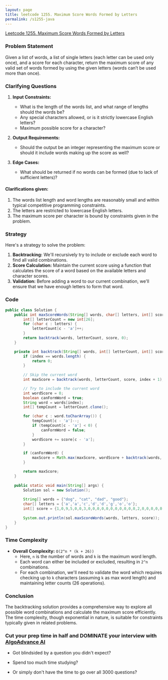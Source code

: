```yaml
---
layout: page
title: leetcode 1255. Maximum Score Words Formed by Letters
permalink: /s1255-java
---
```

[Leetcode 1255. Maximum Score Words Formed by Letters](https://algoadvance.github.io/algoadvance/l1255)
### Problem Statement
Given a list of words, a list of single letters (each letter can be used only once), and a score for each character, return the maximum score of any valid set of words formed by using the given letters (words can’t be used more than once).

### Clarifying Questions
1. **Input Constraints:**
   - What is the length of the words list, and what range of lengths should the words be?
   - Any special characters allowed, or is it strictly lowercase English letters?
   - Maximum possible score for a character?

2. **Output Requirements:**
   - Should the output be an integer representing the maximum score or should it include words making up the score as well?

3. **Edge Cases:**
   - What should be returned if no words can be formed (due to lack of sufficient letters)?

#### Clarifications given:
1. The words list length and word lengths are reasonably small and within typical competitive programming constraints.
2. The letters are restricted to lowercase English letters.
3. The maximum score per character is bound by constraints given in the problem.

### Strategy
Here's a strategy to solve the problem:
1. **Backtracking:** We'll recursively try to include or exclude each word to find all valid combinations.
2. **Score Calculation:** Maintain the current score using a function that calculates the score of a word based on the available letters and character scores.
3. **Validation:** Before adding a word to our current combination, we'll ensure that we have enough letters to form that word.

### Code

```java
public class Solution {
    public int maxScoreWords(String[] words, char[] letters, int[] score) {
        int[] letterCount = new int[26];
        for (char c : letters) {
            letterCount[c - 'a']++;
        }
        return backtrack(words, letterCount, score, 0);
    }

    private int backtrack(String[] words, int[] letterCount, int[] score, int index) {
        if (index == words.length) {
            return 0;
        }
        
        // Skip the current word
        int maxScore = backtrack(words, letterCount, score, index + 1);

        // Try to include the current word
        int wordScore = 0;
        boolean canFormWord = true;
        String word = words[index];
        int[] tempCount = letterCount.clone();

        for (char c : word.toCharArray()) {
            tempCount[c - 'a']--;
            if (tempCount[c - 'a'] < 0) {
                canFormWord = false;
            }
            wordScore += score[c - 'a'];
        }

        if (canFormWord) {
            maxScore = Math.max(maxScore, wordScore + backtrack(words, tempCount, score, index + 1));
        }

        return maxScore;
    }
    
    public static void main(String[] args) {
        Solution sol = new Solution();
        
        String[] words = {"dog", "cat", "dad", "good"};
        char[] letters = {'a','a','c','d','d','g','o','o'};
        int[] score = {1,0,9,5,0,0,3,0,0,0,0,0,0,0,0,0,0,0,2,0,0,0,0,0,0,0};
        
        System.out.println(sol.maxScoreWords(words, letters, score));  // Output: expected max score
    }
}
```

### Time Complexity
- **Overall Complexity:** `O(2^n * (k + 26))`
  - Here, `n` is the number of words and `k` is the maximum word length.
  - Each word can either be included or excluded, resulting in `2^n` combinations.
  - For each combination, we'll need to validate the word which requires checking up to `k` characters (assuming `k` as max word length) and maintaining letter counts (26 operations).

### Conclusion
The backtracking solution provides a comprehensive way to explore all possible word combinations and calculate the maximum score efficiently. The time complexity, though exponential in nature, is suitable for constraints typically given in related problems.


### Cut your prep time in half and DOMINATE your interview with [AlgoAdvance AI](https://algoAdvance.com)

- Got blindsided by a question you didn't expect?

- Spend too much time studying?

- Or simply don't have the time to go over all 3000 questions?

